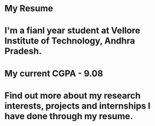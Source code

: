 # My Resume

# I'm a fianl year student at Vellore Institute of Technology, Andhra Pradesh. 
# My current CGPA - 9.08
# Find out more about my research interests, projects and internships I have done through my resume. 
